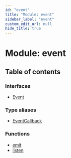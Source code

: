 ```yaml
---
id: "event"
title: "Module: event"
sidebar_label: "event"
custom_edit_url: null
hide_title: true
---
```


# Module: event

## Table of contents

### Interfaces

- [Event](../interfaces/event.event-1.md)

### Type aliases

- [EventCallback](../types/event.eventcallback.md)

### Functions

- [emit](../functions/event.emit.md)
- [listen](../functions/event.listen.md)
